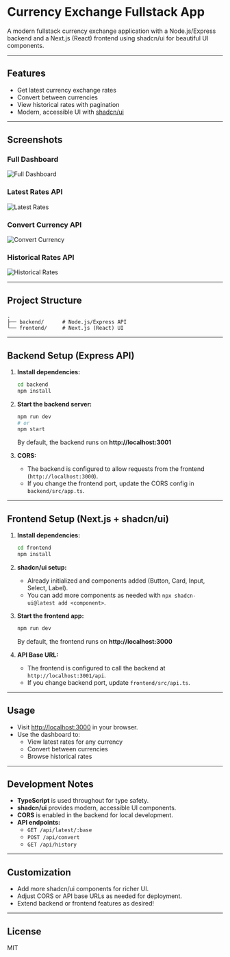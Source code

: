 # Currency Exchange Fullstack App

A modern fullstack currency exchange application with a Node.js/Express backend and a Next.js (React) frontend using shadcn/ui for beautiful UI components.

---

## Features

- Get latest currency exchange rates
- Convert between currencies
- View historical rates with pagination
- Modern, accessible UI with [shadcn/ui](https://ui.shadcn.com/)

---

## Screenshots

### Full Dashboard

![Full Dashboard](screenshots/fullPage.png)

### Latest Rates API

![Latest Rates](screenshots/latestRateApi.png)

### Convert Currency API

![Convert Currency](screenshots/convertCurrencyApi.png)

### Historical Rates API

![Historical Rates](screenshots/historicalRatesApi.png)

---

## Project Structure

```
.
├── backend/      # Node.js/Express API
└── frontend/     # Next.js (React) UI
```

---

## Backend Setup (Express API)

1. **Install dependencies:**
   ```sh
   cd backend
   npm install
   ```
2. **Start the backend server:**

   ```sh
   npm run dev
   # or
   npm start
   ```

   By default, the backend runs on **http://localhost:3001**

3. **CORS:**
   - The backend is configured to allow requests from the frontend (`http://localhost:3000`).
   - If you change the frontend port, update the CORS config in `backend/src/app.ts`.

---

## Frontend Setup (Next.js + shadcn/ui)

1. **Install dependencies:**
   ```sh
   cd frontend
   npm install
   ```
2. **shadcn/ui setup:**

   - Already initialized and components added (Button, Card, Input, Select, Label).
   - You can add more components as needed with `npx shadcn-ui@latest add <component>`.

3. **Start the frontend app:**

   ```sh
   npm run dev
   ```

   By default, the frontend runs on **http://localhost:3000**

4. **API Base URL:**
   - The frontend is configured to call the backend at `http://localhost:3001/api`.
   - If you change backend port, update `frontend/src/api.ts`.

---

## Usage

- Visit [http://localhost:3000](http://localhost:3000) in your browser.
- Use the dashboard to:
  - View latest rates for any currency
  - Convert between currencies
  - Browse historical rates

---

## Development Notes

- **TypeScript** is used throughout for type safety.
- **shadcn/ui** provides modern, accessible UI components.
- **CORS** is enabled in the backend for local development.
- **API endpoints:**
  - `GET /api/latest/:base`
  - `POST /api/convert`
  - `GET /api/history`

---

## Customization

- Add more shadcn/ui components for richer UI.
- Adjust CORS or API base URLs as needed for deployment.
- Extend backend or frontend features as desired!

---

## License

MIT
